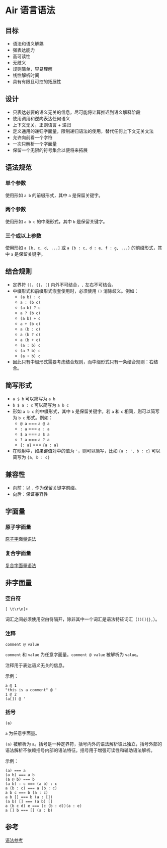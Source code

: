 # Air 语言语法

## 目标

- 语法和语义解耦
- 强表达能力
- 高可读性
- 无歧义
- 规则简单，容易理解
- 线性解析时间
- 具有有限且可控的拓展性

## 设计

- 只表达必要的语义无关的信息，尽可能将计算推迟到语义解释阶段
- 使用调用和逆向表达任何语义
- 上下文无关，正则语言 + 递归
- 定义通用的递归字面量，限制递归语法的使用，替代任何上下文无关文法
- 允许向前看一个字符
- 一次只解析一个字面量
- 保留一个无限的符号集合以便将来拓展

## 语法规范

### 单个参数

使用形如 `a b` 的前缀形式，其中 `a` 是保留关键字。

### 两个参数

使用形如 `a b c` 的中缀形式，其中 `b` 是保留关键字。

### 三个或以上参数

使用形如 `a [b, c, d, ...]` 或 `a {b : c, d : e, f : g, ...}` 的前缀形式，其中 `a` 是保留关键字。

## 结合规则

- 定界符 `()`，`{}`，`[]` 内外不可结合，`,` 左右不可结合。
- 中缀形式和前缀形式嵌套使用时，必须使用 `()` 消除歧义。例如：
  - `(a b) : c`
  - `a : (b c)`
  - `(a b) ? c`
  - `a ? (b c)`
  - `(a b) + c`
  - `a + (b c)`
  - `a (b : c)`
  - `a (b ? c)`
  - `a (b + c)`
  - `(a : b) c`
  - `(a ? b) c`
  - `(a + b) c`
- 因此只有中缀形式需要考虑结合规则，而中缀形式只有一条结合规则：右结合。

## 简写形式

- `a $ b` 可以简写为 `a b`
- `b $ a : c` 可以简写为 `a b c`
- 形如 `a b c` 的中缀形式，其中 `b` 是保留关键字。若 `a` 和 `c` 相同，则可以简写为 `b c` 形式。例如：
  - `@ a` === `a @ a`
  - `: a` === `a : a`
  - `$ a` === `a $ a`
  - `? a` === `a ? a`
  - `{: a}` === `{a : a}`
- 在映射中，如果键值对中的值为 `'`，则可以简写，比如 `{a : ', b : c}` 可以简写为 `{a, b : c}`

## 兼容性

- 向前：以 `.` 作为保留关键字前缀。
- 向后：保证兼容性

## 字面量

### 原子字面量

[原子字面量语法](./Air%20语言语法/原子字面量语法.md)

### 复合字面量

[复合字面量语法](./Air%20语言语法/复合字面量语法.md)

## 非字面量

### 空白符

`[ \t\r\n]+`

词汇之间必须使用空白符隔开，除非其中一个词汇是语法特征词汇（`()[]{},`）。

### 注释

`comment @ value`

`comment` 和 `value` 为任意字面量。`comment @ value` 被解析为 `value`。

注释用于表达语义无关的信息。

示例：

```air
a @ 1
"this is a comment" @ '
1 @ 2
(a[]) @ '
```

### 括号

`(a)`

‌`a‌` 为任意字面量。

`(a)` 被解析为 `a`。括号是一种定界符，括号内外的语法解析彼此独立，括号外部的语法解析不依赖括号内部的语法特征。括号用于增强可读性和辅助语法解析。

示例：

```air
(a) === a
(a b) === a b
(a @ b) === b
(a b) : c === (a b) : c
a (b : c) === a (b : c)
a b c === b (a : c)
a b [] === b (a : [])
(a b) [] === (a b) []
a (b c d) e === (c (b : d))(a : e)
a [] b === [] (a : b)
```

## 参考

[语法参考](./Air%20语言语法/语法参考.md)
